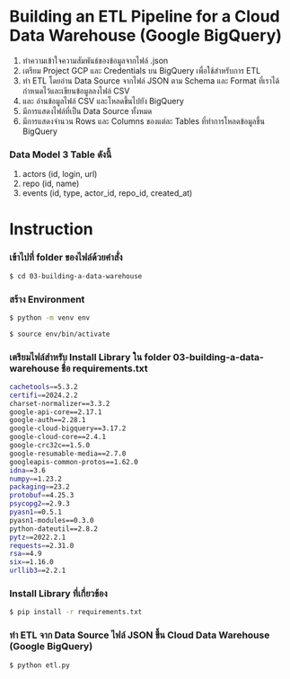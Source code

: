 # Building an ETL Pipeline for a Cloud Data Warehouse (Google BigQuery)

1. ทำความเข้าใจความสัมพันธ์ของข้อมูลจากไฟล์ .json
2. เตรียม Project GCP และ Credentials บน BigQuery เพื่อใช้สำหรับการ ETL
3. ทำ ETL โดยอ่าน Data Source จากไฟล์ JSON ตาม Schema และ Format ที่เราได้กำหนดไว้และเขียนข้อมูลลงไฟล์ CSV
4. และ อ่านข้อมูลไฟล์ CSV และโหลดขึ้นไปยัง BigQuery
5. มีการแสดงไฟล์ที่เป็น Data Source ทั้งหมด
6. มีการแสดงจำนวน Rows และ Columns ของแต่ละ Tables ที่ทำการโหลดข้อมูลขึ้น BigQuery

### Data Model 3 Table ดังนี้
1. actors (id, login, url)
2. repo (id, name)
3. events (id, type, actor_id, repo_id, created_at)

# Instruction
### เข้าไปที่ folder ของไฟล์ด้วยคำสั่ง
```sh
$ cd 03-building-a-data-warehouse
```

### สร้าง Environment
```sh
$ python -m venv env
```
```sh
$ source env/bin/activate
```

### เตรียมไฟล์สำหรับ Install Library ใน folder 03-building-a-data-warehouse ชื่อ requirements.txt
```sh
cachetools==5.3.2
certifi==2024.2.2
charset-normalizer==3.3.2
google-api-core==2.17.1
google-auth==2.28.1
google-cloud-bigquery==3.17.2
google-cloud-core==2.4.1
google-crc32c==1.5.0
google-resumable-media==2.7.0
googleapis-common-protos==1.62.0
idna==3.6
numpy==1.23.2
packaging==23.2
protobuf==4.25.3
psycopg2==2.9.3
pyasn1==0.5.1
pyasn1-modules==0.3.0
python-dateutil==2.8.2
pytz==2022.2.1
requests==2.31.0
rsa==4.9
six==1.16.0
urllib3==2.2.1
```

### Install Library ที่เกี่ยวข้อง
```sh
$ pip install -r requirements.txt
```

### ทำ ETL จาก Data Source ไฟล์ JSON ขึ้น Cloud Data Warehouse (Google BigQuery)
```sh
$ python etl.py
```